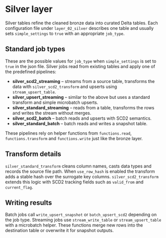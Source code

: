 # Silver layer

Silver tables refine the cleaned bronze data into curated Delta tables. Each configuration file under `layer_02_silver` describes one table and usually sets `simple_settings` to `true` with an appropriate `job_type`.

## Standard job types

These are the possible values for `job_type` when `simple_settings` is set to `true` in the json file.
Silver jobs read from existing tables and apply one of the predefined pipelines:

- **silver_scd2_streaming** – streams from a source table, transforms the data with `silver_scd2_transform` and upserts using `stream_upsert_table`.
- **silver_upsert_streaming** – similar to the above but uses a standard transform and simple microbatch upserts.
- **silver_standard_streaming** – reads from a table, transforms the rows and writes the stream without merges.
- **silver_scd2_batch** – batch reads and upserts with SCD2 semantics.
- **silver_standard_batch** – batch reads and writes a snapshot table.

These pipelines rely on helper functions from `functions.read`, `functions.transform` and `functions.write` just like the bronze layer.

## Transform details

`silver_standard_transform` cleans column names, casts data types and records the source file path. When `use_row_hash` is enabled the transform adds a stable hash over the surrogate key columns. `silver_scd2_transform` extends this logic with SCD2 tracking fields such as `valid_from` and `current_flag`.

## Writing results

Batch jobs call `write_upsert_snapshot` or `batch_upsert_scd2` depending on the job type. Streaming jobs use `stream_write_table` or `stream_upsert_table` with a microbatch helper. These functions merge new rows into the destination table or overwrite it for snapshot outputs.
